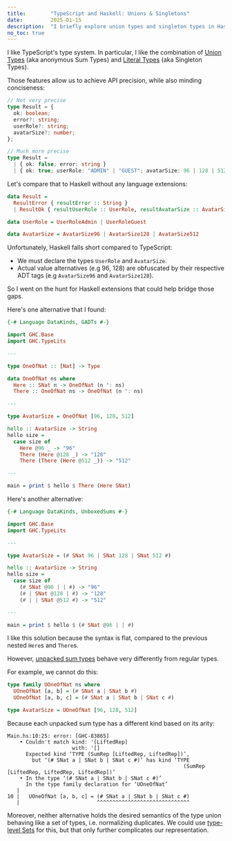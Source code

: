 ```yaml
---
title:        "TypeScript and Haskell: Unions & Singletons"
date:         2025-01-15
description:  "I briefly explore union types and singleton types in Haskell and TypeScript."
no_toc: true
---
```


I like TypeScript's type system. In particular, I like the combination of
[Union Types](https://www.typescriptlang.org/docs/handbook/2/everyday-types.html#union-types)
(aka anonymous Sum Types) and
[Literal Types](https://www.typescriptlang.org/docs/handbook/2/everyday-types.html#literal-types)
(aka Singleton Types).

Those features allow us to achieve API precision, while also minding
conciseness:

```typescript
// Not very precise
type Result = {
  ok: boolean;
  error?: string;
  userRole?: string;
  avatarSize?: number;
};

// Much more precise
type Result =
  | { ok: false; error: string }
  | { ok: true; userRole: "ADMIN" | "GUEST"; avatarSize: 96 | 128 | 512 };
```

Let's compare that to Haskell without any language extensions:

```haskell
data Result =
  ResultError { resultError :: String }
  | ResultOk { resultUserRole :: UserRole, resultAvatarSize :: AvatarSize }

data UserRole = UserRoleAdmin | UserRoleGuest

data AvatarSize = AvatarSize96 | AvatarSize128 | AvatarSize512
```

Unfortunately, Haskell falls short compared to TypeScript:

- We must declare the types `UserRole` and `AvatarSize`.
- Actual value alternatives (e.g 96, 128) are obfuscated by their respective ADT
  tags (e.g `AvatarSize96` and `AvatarSize128`).

So I went on the hunt for Haskell extensions that could help bridge those gaps.

Here's one alternative that I found:

```haskell
{-# Language DataKinds, GADTs #-}

import GHC.Base
import GHC.TypeLits

---

type OneOfNat :: [Nat] -> Type

data OneOfNat ns where
  Here :: SNat n -> OneOfNat (n ': ns)
  There :: OneOfNat ns -> OneOfNat (n ': ns)

---

type AvatarSize = OneOfNat [96, 128, 512]

hello :: AvatarSize -> String
hello size =
  case size of
    Here @96 _ -> "96"
    There (Here @128 _) -> "128"
    There (There (Here @512 _)) -> "512"

---

main = print $ hello $ There (Here SNat)
```

Here's another alternative:

```haskell
{-# Language DataKinds, UnboxedSums #-}

import GHC.Base
import GHC.TypeLits

---

type AvatarSize = (# SNat 96 | SNat 128 | SNat 512 #)

hello :: AvatarSize -> String
hello size =
  case size of
    (# SNat @96 | | #) -> "96"
    (# | SNat @128 | #) -> "128"
    (# | | SNat @512 #) -> "512"

---

main = print $ hello $ (# SNat @96 | | #)
```

I like this solution because the syntax is flat, compared to the previous nested
`Here`s and `There`s.

However,
[unpacked sum types](https://gitlab.haskell.org/ghc/ghc/-/wikis/unpacked-sum-types)
behave very differently from regular types.

For example, we cannot do this:

```haskell
type family UOneOfNat ns where
  UOneOfNat [a, b] = (# SNat a | SNat b #)
  UOneOfNat [a, b, c] = (# SNat a | SNat b | SNat c #)

type AvatarSize = UOneOfNat [96, 128, 512]
```

Because each unpacked sum type has a different kind based on its arity:

```
Main.hs:10:25: error: [GHC-83865]
    • Couldn't match kind: '[LiftedRep]
                     with: '[]
      Expected kind ‘TYPE (SumRep [LiftedRep, LiftedRep])’,
        but ‘(# SNat a | SNat b | SNat c #)’ has kind ‘TYPE
                                                         (SumRep [LiftedRep, LiftedRep, LiftedRep])’
    • In the type ‘(# SNat a | SNat b | SNat c #)’
      In the type family declaration for ‘UOneOfNat’
   |
10 |   UOneOfNat [a, b, c] = (# SNat a | SNat b | SNat c #)
   |                         ^^^^^^^^^^^^^^^^^^^^^^^^^^^^^^
```

Moreover, neither alternative holds the desired semantics of the type union
behaving like a set of types, i.e. normalizing duplicates. We could use
[type-level Sets](https://hackage.haskell.org/package/type-level-sets-0.8.9.0/docs/Data-Type-Set.html)
for this, but that only further complicates our representation.

